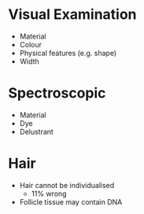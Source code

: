 # Visual Examination
- Material
- Colour
- Physical features (e.g. shape)
- Width
# Spectroscopic
- Material
- Dye
- Delustrant
# Hair
- Hair cannot be individualised
	- 11% wrong
- Follicle tissue may contain DNA